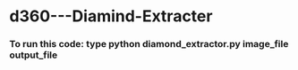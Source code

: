 # d360---Diamind-Extracter

### To run this code: type python diamond_extractor.py image_file output_file
